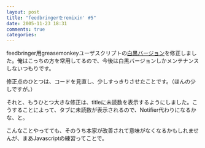 ```yaml
---
layout: post
title: "feedbringerをremixin' #5"
date: 2005-11-23 18:31
comments: true
categories: 
---
```

<p class="entryBody">
feedbringer用greasemonkeyユーザスクリプトの<a href="/js/feedbringer2.user.js" target="_blank">白黒バージョン</a>を修正しました。俺はこっちの方を常用してるので、今後は白黒バージョンしかメンテナンスしないつもりです。
</p>

<p class="entryBody">
修正点のひとつは、コードを見直し、少しすっきりさせたことです。（ほんの少しですが。）
</p>

<p class="entryBody">
それと、もうひとつ大きな修正は、titleに未読数を表示するようにしました。こうすることによって、タブに未読数が表示されるので、Notifier代わりになるかな、と。
</p>

<p class="entryBody">
こんなことやってても、そのうち本家が改善されて意味がなくなるかもしれませんが、まあJavascriptの練習ってことで。
</p>
